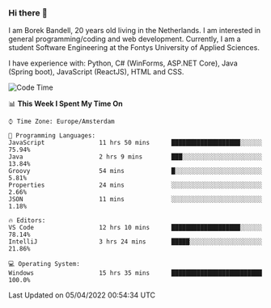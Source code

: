### Hi there 👋

I am Borek Bandell, 20 years old living in the Netherlands. I am interested in general programming/coding and web development. Currently, I am a student Software Engineering at the Fontys University of Applied Sciences.

I have experience with: Python, C# (WinForms, ASP.NET Core), Java (Spring boot), JavaScript (ReactJS), HTML and CSS.

<!--START_SECTION:waka-->
![Code Time](http://img.shields.io/badge/Code%20Time-57%20hrs%2059%20mins-blue)

📊 **This Week I Spent My Time On** 

```text
⌚︎ Time Zone: Europe/Amsterdam

💬 Programming Languages: 
JavaScript               11 hrs 50 mins      ███████████████████░░░░░░   75.94% 
Java                     2 hrs 9 mins        ███░░░░░░░░░░░░░░░░░░░░░░   13.84% 
Groovy                   54 mins             █░░░░░░░░░░░░░░░░░░░░░░░░   5.81% 
Properties               24 mins             ░░░░░░░░░░░░░░░░░░░░░░░░░   2.66% 
JSON                     11 mins             ░░░░░░░░░░░░░░░░░░░░░░░░░   1.18%

🔥 Editors: 
VS Code                  12 hrs 10 mins      ███████████████████░░░░░░   78.14% 
IntelliJ                 3 hrs 24 mins       █████░░░░░░░░░░░░░░░░░░░░   21.86%

💻 Operating System: 
Windows                  15 hrs 35 mins      █████████████████████████   100.0%

```


 Last Updated on 05/04/2022 00:54:34 UTC
<!--END_SECTION:waka-->

<!--**tcBorek2002/tcBorek2002** is a ✨ _special_ ✨ repository because its `README.md` (this file) appears on your GitHub profile.

Here are some ideas to get you started:

- 🔭 I’m currently working on ...
- 🌱 I’m currently learning ...
- 👯 I’m looking to collaborate on ...
- 🤔 I’m looking for help with ...
- 💬 Ask me about ...
- 📫 How to reach me: ...
- 😄 Pronouns: ...
- ⚡ Fun fact: ...
-->
